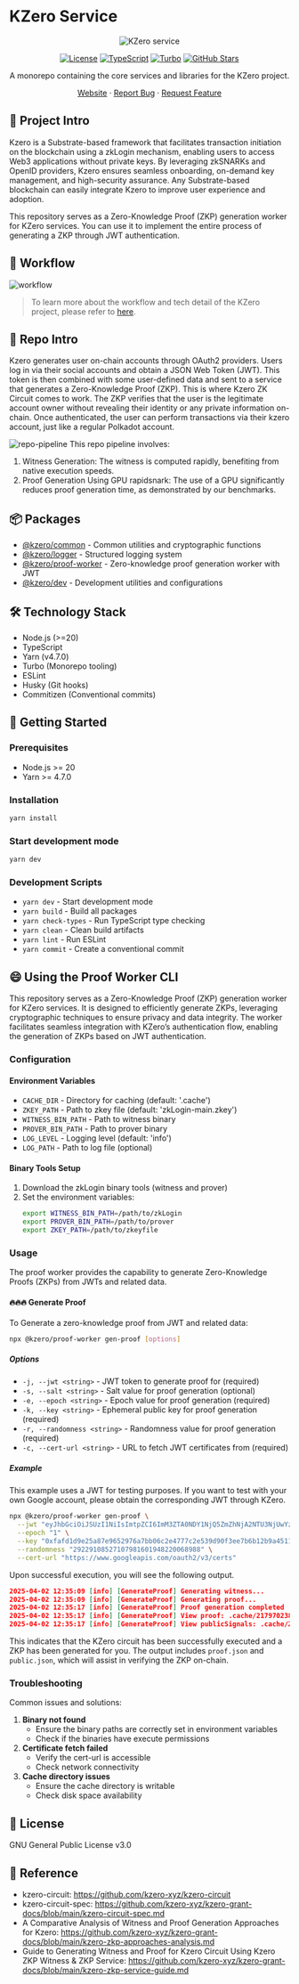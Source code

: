 # KZero Service

<div align="center">

![KZero service](./assets/logo.svg)

[![License](https://img.shields.io/badge/License-GNU%20General%20Public%20License%20v3.0-green.svg)](https://opensource.org/license/gpl-3-0)
[![TypeScript](https://img.shields.io/badge/TypeScript-5.0-orange)](https://www.typescriptlang.org/)
[![Turbo](https://img.shields.io/badge/Turbo-latest-purple)](https://turbo.build/)
[![GitHub Stars](https://img.shields.io/github/stars/kzero-xyz/kzero-service.svg?color=yellow)](https://github.com/kzero-xyz/kzero-service/stargazers)

A monorepo containing the core services and libraries for the KZero project.

[Website](https://kzero.xyz) · [Report Bug](https://github.com/kzero-xyz/kzero-service/issues) · [Request Feature](https://github.com/kzero-xyz/kzero-service/issues)

</div>

## 🌟 Project Intro

Kzero is a Substrate-based framework that facilitates transaction initiation on the blockchain using a zkLogin mechanism, enabling users to access Web3 applications without private keys. By leveraging zkSNARKs and OpenID providers, Kzero ensures seamless onboarding, on-demand key management, and high-security assurance. Any Substrate-based blockchain can easily integrate Kzero to improve user experience and adoption.

This repository serves as a Zero-Knowledge Proof (ZKP) generation worker for KZero services. You can use it to implement the entire process of generating a ZKP through JWT authentication.

## 📌 Workflow
![workflow](./assets/kzero-workflow.png)
> To learn more about the workflow and tech detail of the KZero project, please refer to [here](https://github.com/w3f/Grants-Program/blob/master/applications/KZero.md?plain=1#L65).


## 📖 Repo Intro
Kzero generates user on-chain accounts through OAuth2 providers. Users log in via their social accounts and obtain a JSON Web Token (JWT). This token is then combined with some user-defined data and sent to a service that generates a Zero-Knowledge Proof (ZKP). This is where Kzero ZK Circuit comes to work. The ZKP verifies that the user is the legitimate account owner without revealing their identity or any private information on-chain. Once authenticated, the user can perform transactions via their kzero account, just like a regular Polkadot account.

![repo-pipeline](./assets/pipeline.png)
This repo pipeline involves:
1. Witness Generation:
The witness is computed rapidly, benefiting from native execution speeds.
2. Proof Generation Using GPU rapidsnark:
The use of a GPU significantly reduces proof generation time, as demonstrated by our benchmarks.


## 📦 Packages

- [@kzero/common](./packages/common) - Common utilities and cryptographic functions
- [@kzero/logger](./packages/logger) - Structured logging system
- [@kzero/proof-worker](./packages/proof-worker) - Zero-knowledge proof generation worker with JWT
- [@kzero/dev](./packages/dev) - Development utilities and configurations

## 🛠️ Technology Stack
- Node.js (>=20)
- TypeScript
- Yarn (v4.7.0)
- Turbo (Monorepo tooling)
- ESLint
- Husky (Git hooks)
- Commitizen (Conventional commits)

## 🚀 Getting Started

### Prerequisites

- Node.js >= 20
- Yarn >= 4.7.0

### Installation
```bash
yarn install
```

### Start development mode
```bash
yarn dev
```


### Development Scripts
- `yarn dev` - Start development mode
- `yarn build` - Build all packages
- `yarn check-types` - Run TypeScript type checking
- `yarn clean` - Clean build artifacts
- `yarn lint` - Run ESLint
- `yarn commit` - Create a conventional commit


## 😄 Using the Proof Worker CLI

This repository serves as a Zero-Knowledge Proof (ZKP) generation worker for KZero services. It is designed to efficiently generate ZKPs, leveraging cryptographic techniques to ensure privacy and data integrity. The worker facilitates seamless integration with KZero’s authentication flow, enabling the generation of ZKPs based on JWT authentication. 

### Configuration

#### Environment Variables

- `CACHE_DIR` - Directory for caching (default: '.cache')
- `ZKEY_PATH` - Path to zkey file (default: 'zkLogin-main.zkey')
- `WITNESS_BIN_PATH` - Path to witness binary
- `PROVER_BIN_PATH` - Path to prover binary
- `LOG_LEVEL` - Logging level (default: 'info')
- `LOG_PATH` - Path to log file (optional)

#### Binary Tools Setup

1. Download the zkLogin binary tools (witness and prover)
2. Set the environment variables:
   ```bash
   export WITNESS_BIN_PATH=/path/to/zkLogin
   export PROVER_BIN_PATH=/path/to/prover
   export ZKEY_PATH=/path/to/zkeyfile
   ```

### Usage
The proof worker provides the capability to generate Zero-Knowledge Proofs (ZKPs) from JWTs and related data.

#### 🔥🔥🔥 Generate Proof

To Generate a zero-knowledge proof from JWT and related data:

```bash
npx @kzero/proof-worker gen-proof [options]
```

##### Options
- `-j, --jwt <string>` - JWT token to generate proof for (required)
- `-s, --salt <string>` - Salt value for proof generation (optional)
- `-e, --epoch <string>` - Epoch value for proof generation (required)
- `-k, --key <string>` - Ephemeral public key for proof generation (required)
- `-r, --randomness <string>` - Randomness value for proof generation (required)
- `-c, --cert-url <string>` - URL to fetch JWT certificates from (required)

##### Example
This example uses a JWT for testing purposes. If you want to test with your own Google account, please obtain the corresponding JWT through KZero.


```bash
npx @kzero/proof-worker gen-proof \
  --jwt "eyJhbGciOiJSUzI1NiIsImtpZCI6ImM3ZTA0NDY1NjQ5ZmZhNjA2NTU3NjUwYzdlNjVmMGE4N2FlMDBmZTgiLCJ0eXAiOiJKV1QifQ.eyJpc3MiOiJodHRwczovL2FjY291bnRzLmdvb2dsZS5jb20iLCJhenAiOiI1NjA2MjkzNjU1MTctbXQ5ajlhcmZsY2dpMzVpOGhwb3B0cjY2cWdvMWxtZm0uYXBwcy5nb29nbGV1c2VyY29udGVudC5jb20iLCJhdWQiOiI1NjA2MjkzNjU1MTctbXQ5ajlhcmZsY2dpMzVpOGhwb3B0cjY2cWdvMWxtZm0uYXBwcy5nb29nbGV1c2VyY29udGVudC5jb20iLCJzdWIiOiIxMTExNDA0NjE1MzAyNDYxNjQ1MjYiLCJub25jZSI6InRWRURLbE1rSmtLaC1zYjMweU01ZDdIeXNRZyIsIm5iZiI6MTc0MzU5NDEzNywiaWF0IjoxNzQzNTk0NDM3LCJleHAiOjE3NDM1OTgwMzcsImp0aSI6IjAxNmQxNDk1YjJmM2MxMWVkZjU4NmIzMWIxODEzZjMxMjQ1NDk4YjEifQ.Yu-bk__ZkWYhl--xDrn_9tUWBYXvxhOGyM4UT8TnsTzK1P7nJitMwdw1aUycjhq73QnW8Uo93CznidzzJkbdgDhpWJkJR5Okfjmv0Tttztr4FfpGj-fpcXtt-MlOAkscVC1QJn4q6QMVxK9wHxZtc4W1aBRQ0nKihLynh_LT7KeAZdond25qa4ExdvHZhgoQE2sb3C9g6XmFVNgudgrW9uglhGZ0ANa6SvFUN3vIKwCHpLlN-4hsNOdTkT4ZHQaN0X0woiNE8E52F2HKN4ZtdjIxBtPYJu7Q0WYv4xmTfMy91XyczlQC1UF4VY3DpHL8m9fyP0Re2TCNGAMx5J4EQA" \
  --epoch "1" \
  --key "0xfafd1d9e25a87e9652976a7bb06c2e4777c2e539d90f3ee7b6b12b9a45118a88" \
  --randomness "29229108527107981601948220068988" \
  --cert-url "https://www.googleapis.com/oauth2/v3/certs"
```
Upon successful execution, you will see the following output.

```json
2025-04-02 12:35:09 [info] [GenerateProof] Generating witness...
2025-04-02 12:35:09 [info] [GenerateProof] Generating proof...
2025-04-02 12:35:17 [info] [GenerateProof] Proof generation completed
2025-04-02 12:35:17 [info] [GenerateProof] View proof: .cache/21797023810714368266541174046699843715453488322175928041755462465644045791324/proof.json
2025-04-02 12:35:17 [info] [GenerateProof] View publicSignals: .cache/21797023810714368266541174046699843715453488322175928041755462465644045791324/public.json
```

This indicates that the KZero circuit has been successfully executed and a ZKP has been generated for you. The output includes `proof.json` and `public.json`, which will assist in verifying the ZKP on-chain.


### Troubleshooting
Common issues and solutions:
1. **Binary not found**
   - Ensure the binary paths are correctly set in environment variables
   - Check if the binaries have execute permissions
2. **Certificate fetch failed**
   - Verify the cert-url is accessible
   - Check network connectivity
3. **Cache directory issues**
   - Ensure the cache directory is writable
   - Check disk space availability


## 📄 License
GNU General Public License v3.0

## 📖 Reference
- kzero-circuit: https://github.com/kzero-xyz/kzero-circuit
- kzero-circuit-spec: https://github.com/kzero-xyz/kzero-grant-docs/blob/main/kzero-circuit-spec.md
- A Comparative Analysis of Witness and Proof Generation Approaches for Kzero: https://github.com/kzero-xyz/kzero-grant-docs/blob/main/kzero-zkp-approaches-analysis.md
- Guide to Generating Witness and Proof for Kzero Circuit Using Kzero ZKP Witness & ZKP Service: https://github.com/kzero-xyz/kzero-grant-docs/blob/main/kzero-zkp-service-guide.md
